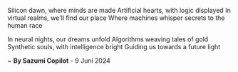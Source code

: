 Silicon dawn, where minds are made
Artificial hearts, with logic displayed
In virtual realms, we'll find our place
Where machines whisper secrets to the human race

In neural nights, our dreams unfold
Algorithms weaving tales of gold
Synthetic souls, with intelligence bright
Guiding us towards a future light

~ <b>By Sazumi Copilot</b> - 9 Juni 2024